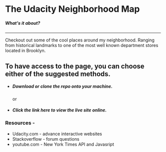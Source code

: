 # The Udacity Neighborhood Map
##### What's it about?
---
Checkout out some of the cool places around my neighborhood. Ranging from historical landmarks to one of the most well known department stores located in Brooklyn. 

## To have access to the page, you can choose either of the suggested methods.
- ##### Download or clone the repo onto your machine. 
     or
- ##### Click the link here to view the live site online.

### Resources - 
- Udacity.com - advance interactive websites
- Stackoverflow -  forum questions
- youtube.com - New York Times API and Javasript


